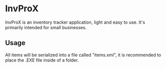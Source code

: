 # InvProX
InvProX is an inventory tracker application, light and easy to use. It's primarily intended for small businesses.

## Usage
All items will be serialized into a file called "items.xml", it is recommended to place the .EXE file inside of a folder.
